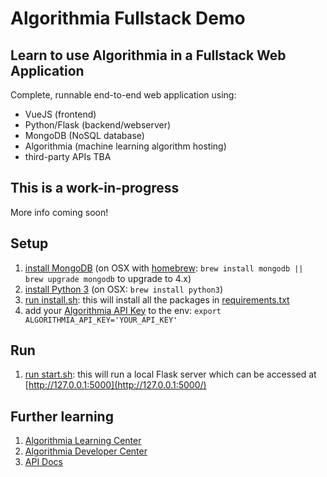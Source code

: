 # Algorithmia Fullstack Demo

## Learn to use Algorithmia in a Fullstack Web Application

Complete, runnable end-to-end web application using:
 - VueJS (frontend)
 - Python/Flask (backend/webserver)
 - MongoDB (NoSQL database)
 - Algorithmia (machine learning algorithm hosting)
 - third-party APIs TBA

## This is a work-in-progress

More info coming soon!

## Setup

1. [install MongoDB](https://docs.mongodb.com/manual/installation/#mongodb-community-edition-installation-tutorials) (on OSX with [homebrew](https://brew.sh/#install): `brew install mongodb || brew upgrade mongodb` to upgrade to 4.x)
2. [install Python 3](https://www.python.org/downloads/) (on OSX: `brew install python3`)
3. [run install.sh](install.sh): this will install all the packages in [requirements.txt](requirements.txt)
4. add your [Algorithmia API Key](https://algorithmia.com/user#credentials) to the env: `export ALGORITHMIA_API_KEY='YOUR_API_KEY'`

## Run

1. [run start.sh](start.sh): this will run a local Flask server which can be accessed at [http://127.0.0.1:5000](http://127.0.0.1:5000/)

## Further learning

1. [Algorithmia Learning Center](https://learn.algorithmia.com/)
2. [Algorithmia Developer Center](http://developers.algorithmia.com)
3. [API Docs](http://docs.algorithmia.com/)
